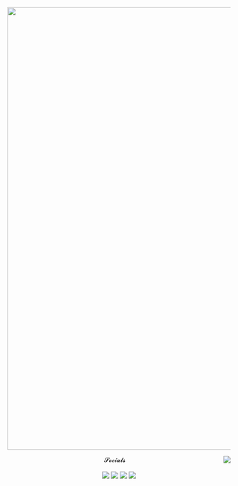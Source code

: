 <body>
  <div align = "center">
    <p><img src="https://i.ibb.co/WsMbxFV/naughty-darling-wallpaper-2560x1080-14.jpg" border="0" width="1000"> </p>
  </div>
  <div class="about">
    <img src="https://lanyard.kyrie25.me/api/413679054777090049?waveColor=af5ff7&waveSpotifyColor=af5ff7&gradient=af5ff7-c58afa-fafafa" align = "right">
    <p align="center">𝓢𝓸𝓬𝓲𝓪𝓵𝓼<br><br>
    <a href="https://discordapp.com/users/413679054777090049"><img src="https://img.shields.io/badge/Discord-%235865F2.svg?style=for-the-badge&logo=discord&logoColor=white"></a>
    <a href="https://steamcommunity.com/id/succamadica/"><img src="https://img.shields.io/badge/steam-%23000000.svg?style=for-the-badge&logo=steam&logoColor=white"></a>
    <a href="https://twitter.com/bruhdeepo"><img src="https://img.shields.io/badge/Twitter-%231DA1F2.svg?style=for-the-badge&logo=Twitter&logoColor=white"></a>
    <a href="https://www.linkedin.com/in/pradip02/"><img src="https://img.shields.io/badge/linkedin-%230077B5.svg?style=for-the-badge&logo=linkedin&logoColor=white"></a>
    </p>
  </div>
</body>
